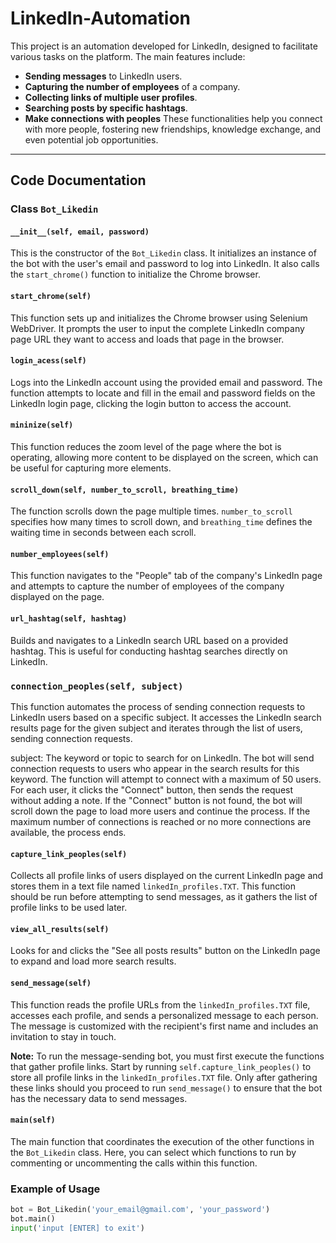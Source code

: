 # LinkedIn-Automation

This project is an automation developed for LinkedIn, designed to facilitate various tasks on the platform. The main features include:

- **Sending messages** to LinkedIn users.
- **Capturing the number of employees** of a company.
- **Collecting links of multiple user profiles**.
- **Searching posts by specific hashtags**.
- **Make connections with peoples**
These functionalities help you connect with more people, fostering new friendships, knowledge exchange, and even potential job opportunities.

---

## Code Documentation

### Class `Bot_Likedin`

#### `__init__(self, email, password)`
This is the constructor of the `Bot_Likedin` class. It initializes an instance of the bot with the user's email and password to log into LinkedIn. It also calls the `start_chrome()` function to initialize the Chrome browser.

#### `start_chrome(self)`
This function sets up and initializes the Chrome browser using Selenium WebDriver. It prompts the user to input the complete LinkedIn company page URL they want to access and loads that page in the browser.

#### `login_acess(self)`
Logs into the LinkedIn account using the provided email and password. The function attempts to locate and fill in the email and password fields on the LinkedIn login page, clicking the login button to access the account.

#### `mininize(self)`
This function reduces the zoom level of the page where the bot is operating, allowing more content to be displayed on the screen, which can be useful for capturing more elements.

#### `scroll_down(self, number_to_scroll, breathing_time)`
The function scrolls down the page multiple times. `number_to_scroll` specifies how many times to scroll down, and `breathing_time` defines the waiting time in seconds between each scroll.

#### `number_employees(self)`
This function navigates to the "People" tab of the company's LinkedIn page and attempts to capture the number of employees of the company displayed on the page.

#### `url_hashtag(self, hashtag)`
Builds and navigates to a LinkedIn search URL based on a provided hashtag. This is useful for conducting hashtag searches directly on LinkedIn.

### `connection_peoples(self, subject)`
This function automates the process of sending connection requests to LinkedIn users based on a specific subject. It accesses the LinkedIn search results page for the given subject and iterates through the list of users, sending connection requests.

subject: The keyword or topic to search for on LinkedIn. The bot will send connection requests to users who appear in the search results for this keyword.
The function will attempt to connect with a maximum of 50 users. For each user, it clicks the "Connect" button, then sends the request without adding a note. If the "Connect" button is not found, the bot will scroll down the page to load more users and continue the process. If the maximum number of connections is reached or no more connections are available, the process ends.

#### `capture_link_peoples(self)`
Collects all profile links of users displayed on the current LinkedIn page and stores them in a text file named `linkedIn_profiles.TXT`. This function should be run before attempting to send messages, as it gathers the list of profile links to be used later.

#### `view_all_results(self)`
Looks for and clicks the "See all posts results" button on the LinkedIn page to expand and load more search results.

#### `send_message(self)`
This function reads the profile URLs from the `linkedIn_profiles.TXT` file, accesses each profile, and sends a personalized message to each person. The message is customized with the recipient's first name and includes an invitation to stay in touch.

**Note:** To run the message-sending bot, you must first execute the functions that gather profile links. Start by running `self.capture_link_peoples()` to store all profile links in the `linkedIn_profiles.TXT` file. Only after gathering these links should you proceed to run `send_message()` to ensure that the bot has the necessary data to send messages.

#### `main(self)`
The main function that coordinates the execution of the other functions in the `Bot_Likedin` class. Here, you can select which functions to run by commenting or uncommenting the calls within this function.

### Example of Usage
```python
bot = Bot_Likedin('your_email@gmail.com', 'your_password')
bot.main()
input('input [ENTER] to exit')
